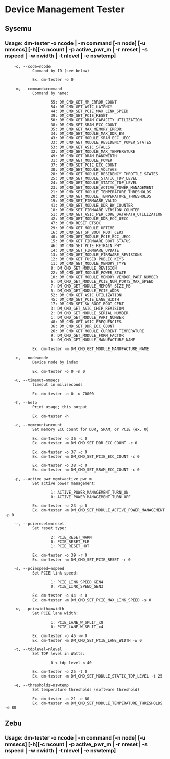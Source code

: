# Device Management Tester

## Sysemu

### Usage: dm-tester -o ncode | -m command [-n node] [-u nmsecs] [-h][-c ncount | -p active_pwr_m | -r nreset | -s nspeed | -w nwidth | -t nlevel | -e nswtemp]

        -o, --code=ncode
                Command by ID (see below)

                Ex. dm-tester -o 0

        -m, --command=command
                Command by name:

                        55: DM_CMD_GET_MM_ERROR_COUNT
                        54: DM_CMD_GET_ASIC_LATENCY
                        44: DM_CMD_SET_PCIE_MAX_LINK_SPEED
                        39: DM_CMD_SET_PCIE_RESET
                        50: DM_CMD_GET_DRAM_CAPACITY_UTILIZATION
                        38: DM_CMD_SET_SRAM_ECC_COUNT
                        35: DM_CMD_GET_MAX_MEMORY_ERROR
                        34: DM_CMD_GET_MODULE_MAX_DDR_BW
                        43: DM_CMD_GET_MODULE_SRAM_ECC_UECC
                        33: DM_CMD_GET_MODULE_RESIDENCY_POWER_STATES
                        53: DM_CMD_GET_ASIC_STALLS
                        32: DM_CMD_GET_MODULE_MAX_TEMPERATURE
                        49: DM_CMD_GET_DRAM_BANDWIDTH
                        31: DM_CMD_GET_MODULE_POWER
                        37: DM_CMD_SET_PCIE_ECC_COUNT
                        30: DM_CMD_GET_MODULE_VOLTAGE
                        28: DM_CMD_GET_MODULE_RESIDENCY_THROTTLE_STATES
                        25: DM_CMD_SET_MODULE_STATIC_TDP_LEVEL
                        24: DM_CMD_GET_MODULE_STATIC_TDP_LEVEL
                        23: DM_CMD_SET_MODULE_ACTIVE_POWER_MANAGEMENT
                        21: DM_CMD_SET_MODULE_TEMPERATURE_THRESHOLDS
                        20: DM_CMD_GET_MODULE_TEMPERATURE_THRESHOLDS
                        19: DM_CMD_SET_FIRMWARE_VALID
                        41: DM_CMD_GET_MODULE_DDR_BW_COUNTER
                        18: DM_CMD_SET_FIRMWARE_VERSION_COUNTER
                        51: DM_CMD_GET_ASIC_PER_CORE_DATAPATH_UTILIZATION
                        42: DM_CMD_GET_MODULE_DDR_ECC_UECC
                        47: DM_CMD_RESET_ETSOC
                        29: DM_CMD_GET_MODULE_UPTIME
                        16: DM_CMD_SET_SP_BOOT_ROOT_CERT
                        40: DM_CMD_GET_MODULE_PCIE_ECC_UECC
                        15: DM_CMD_GET_FIRMWARE_BOOT_STATUS
                        46: DM_CMD_SET_PCIE_RETRAIN_PHY
                        14: DM_CMD_SET_FIRMWARE_UPDATE
                        13: DM_CMD_GET_MODULE_FIRMWARE_REVISIONS
                        12: DM_CMD_GET_FUSED_PUBLIC_KEYS
                        11: DM_CMD_GET_MODULE_MEMORY_TYPE
                        8: DM_CMD_GET_MODULE_REVISION
                        22: DM_CMD_GET_MODULE_POWER_STATE
                        10: DM_CMD_GET_MODULE_MEMORY_VENDOR_PART_NUMBER
                        6: DM_CMD_GET_MODULE_PCIE_NUM_PORTS_MAX_SPEED
                        7: DM_CMD_GET_MODULE_MEMORY_SIZE_MB
                        5: DM_CMD_GET_MODULE_PCIE_ADDR
                        52: DM_CMD_GET_ASIC_UTILIZATION
                        45: DM_CMD_SET_PCIE_LANE_WIDTH
                        17: DM_CMD_SET_SW_BOOT_ROOT_CERT
                        3: DM_CMD_GET_ASIC_CHIP_REVISION
                        2: DM_CMD_GET_MODULE_SERIAL_NUMBER
                        1: DM_CMD_GET_MODULE_PART_NUMBER
                        48: DM_CMD_GET_ASIC_FREQUENCIES
                        36: DM_CMD_SET_DDR_ECC_COUNT
                        26: DM_CMD_GET_MODULE_CURRENT_TEMPERATURE
                        9: DM_CMD_GET_MODULE_FORM_FACTOR
                        0: DM_CMD_GET_MODULE_MANUFACTURE_NAME

                Ex. dm-tester -m DM_CMD_GET_MODULE_MANUFACTURE_NAME

        -n, --node=node
                Device node by index

                Ex. dm-tester -o 0 -n 0

        -u, --timeout=nmsecs
                timeout in miliseconds

                Ex. dm-tester -o 0 -u 70000

        -h, --help
                Print usage; this output

                Ex. dm-tester -h

        -c, --memcount=ncount
                Set memory ECC count for DDR, SRAM, or PCIE (ex. 0)

                Ex. dm-tester -o 36 -c 0
                Ex. dm-tester -m DM_CMD_SET_DDR_ECC_COUNT -c 0

                Ex. dm-tester -o 37 -c 0
                Ex. dm-tester -m DM_CMD_SET_PCIE_ECC_COUNT -c 0

                Ex. dm-tester -o 38 -c 0
                Ex. dm-tester -m DM_CMD_SET_SRAM_ECC_COUNT -c 0

        -p, --active_pwr_mgmt=active_pwr_m
                Set active power management:

                        1: ACTIVE_POWER_MANAGEMENT_TURN_ON
                        0: ACTIVE_POWER_MANAGEMENT_TURN_OFF

                Ex. dm-tester -o 23 -p 0
                Ex. dm-tester -m DM_CMD_SET_MODULE_ACTIVE_POWER_MANAGEMENT -p 0

        -r, --pciereset=nreset
                Set reset type:

                        2: PCIE_RESET_WARM
                        0: PCIE_RESET_FLR
                        1: PCIE_RESET_HOT

                Ex. dm-tester -o 39 -r 0
                Ex. dm-tester -m DM_CMD_SET_PCIE_RESET -r 0

        -s, --pciespeed=nspeed
                Set PCIE link speed:

                        1: PCIE_LINK_SPEED_GEN4
                        0: PCIE_LINK_SPEED_GEN3

                Ex. dm-tester -o 44 -s 0
                Ex. dm-tester -m DM_CMD_SET_PCIE_MAX_LINK_SPEED -s 0

        -w, --pciewidth=nwidth
                Set PCIE lane width:

                        1: PCIE_LANE_W_SPLIT_x8
                        0: PCIE_LANE_W_SPLIT_x4

                Ex. dm-tester -o 45 -w 0
                Ex. dm-tester -m DM_CMD_SET_PCIE_LANE_WIDTH -w 0

        -t, --tdplevel=nlevel
                Set TDP level in Watts:

                        0 < tdp level < 40

                Ex. dm-tester -o 25 -t 0
                Ex. dm-tester -m DM_CMD_SET_MODULE_STATIC_TDP_LEVEL -t 25

        -e, --thresholds=nswtemp
                Set temperature thresholds (software threshold)

                Ex. dm-tester -o 21 -e 80
                Ex. dm-tester -m DM_CMD_SET_MODULE_TEMPERATURE_THRESHOLDS -e 80

## Zebu

### Usage: dm-tester -o ncode | -m command [-n node] [-u nmsecs] [-h][-c ncount | -p active_pwr_m | -r nreset | -s nspeed | -w nwidth | -t nlevel | -e nswtemp]
